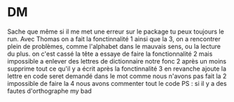 # DM
Sache que même si il me met une erreur sur le package tu peux toujours le run. 
Avec Thomas on a fait la fonctinnalité 1 ainsi que la 3, on a rencontrer plein de problèmes, comme l'alphabet dans le mauvais sens, ou la lecture du plus.
on c'est cassé la tête a essaye de faire la fonctionnalité 2 mais impossible a enlever des lettres de dictionnaire notre fonc 2 après un moins supprime tout ce qu'il y a écrit après
la fonctinnalité 3 en revanche ajoute la lettre en code seret demandé dans le mot
comme nous n'avons pas fait la 2 impossible de faire la 4
nous avons commenter tout le code 
PS : si il y a des fautes d'orthographe my bad
